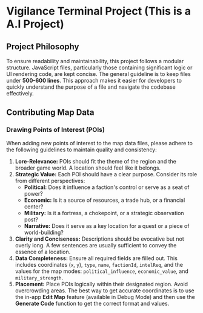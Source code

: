 # Vigilance Terminal Project (This is a A.I Project)

## Project Philosophy

To ensure readability and maintainability, this project follows a modular structure. JavaScript files, particularly those containing significant logic or UI rendering code, are kept concise. The general guideline is to keep files under **500-600 lines**. This approach makes it easier for developers to quickly understand the purpose of a file and navigate the codebase effectively.

## Contributing Map Data

### Drawing Points of Interest (POIs)

When adding new points of interest to the map data files, please adhere to the following guidelines to maintain quality and consistency:

1.  **Lore-Relevance:** POIs should fit the theme of the region and the broader game world. A location should feel like it belongs.
2.  **Strategic Value:** Each POI should have a clear purpose. Consider its role from different perspectives:
    *   **Political:** Does it influence a faction's control or serve as a seat of power?
    *   **Economic:** Is it a source of resources, a trade hub, or a financial center?
    *   **Military:** Is it a fortress, a chokepoint, or a strategic observation post?
    *   **Narrative:** Does it serve as a key location for a quest or a piece of world-building?
3.  **Clarity and Conciseness:** Descriptions should be evocative but not overly long. A few sentences are usually sufficient to convey the essence of a location.
4.  **Data Completeness:** Ensure all required fields are filled out. This includes coordinates (`x`, `y`), `type`, `name`, `factionId`, `intelReq`, and the values for the map modes: `political_influence`, `economic_value`, and `military_strength`.
5.  **Placement:** Place POIs logically within their designated region. Avoid overcrowding areas. The best way to get accurate coordinates is to use the in-app **Edit Map** feature (available in Debug Mode) and then use the **Generate Code** function to get the correct format and values.
